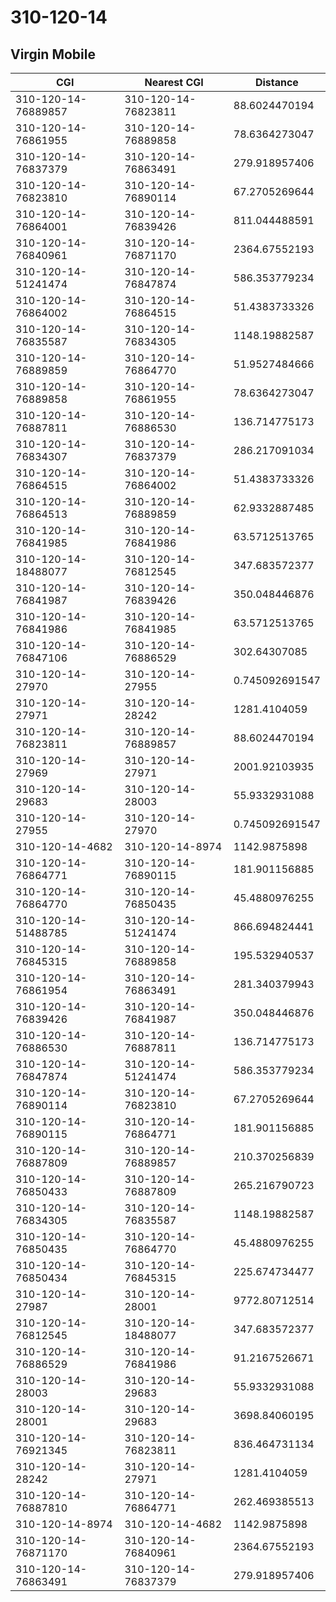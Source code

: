 # 310-120-14
## Virgin Mobile


| CGI | Nearest CGI | Distance |
|-----|-------------|----------|
| 310-120-14-76889857 | 310-120-14-76823811 | 88.6024470194 |
| 310-120-14-76861955 | 310-120-14-76889858 | 78.6364273047 |
| 310-120-14-76837379 | 310-120-14-76863491 | 279.918957406 |
| 310-120-14-76823810 | 310-120-14-76890114 | 67.2705269644 |
| 310-120-14-76864001 | 310-120-14-76839426 | 811.044488591 |
| 310-120-14-76840961 | 310-120-14-76871170 | 2364.67552193 |
| 310-120-14-51241474 | 310-120-14-76847874 | 586.353779234 |
| 310-120-14-76864002 | 310-120-14-76864515 | 51.4383733326 |
| 310-120-14-76835587 | 310-120-14-76834305 | 1148.19882587 |
| 310-120-14-76889859 | 310-120-14-76864770 | 51.9527484666 |
| 310-120-14-76889858 | 310-120-14-76861955 | 78.6364273047 |
| 310-120-14-76887811 | 310-120-14-76886530 | 136.714775173 |
| 310-120-14-76834307 | 310-120-14-76837379 | 286.217091034 |
| 310-120-14-76864515 | 310-120-14-76864002 | 51.4383733326 |
| 310-120-14-76864513 | 310-120-14-76889859 | 62.9332887485 |
| 310-120-14-76841985 | 310-120-14-76841986 | 63.5712513765 |
| 310-120-14-18488077 | 310-120-14-76812545 | 347.683572377 |
| 310-120-14-76841987 | 310-120-14-76839426 | 350.048446876 |
| 310-120-14-76841986 | 310-120-14-76841985 | 63.5712513765 |
| 310-120-14-76847106 | 310-120-14-76886529 | 302.64307085 |
| 310-120-14-27970 | 310-120-14-27955 | 0.745092691547 |
| 310-120-14-27971 | 310-120-14-28242 | 1281.4104059 |
| 310-120-14-76823811 | 310-120-14-76889857 | 88.6024470194 |
| 310-120-14-27969 | 310-120-14-27971 | 2001.92103935 |
| 310-120-14-29683 | 310-120-14-28003 | 55.9332931088 |
| 310-120-14-27955 | 310-120-14-27970 | 0.745092691547 |
| 310-120-14-4682 | 310-120-14-8974 | 1142.9875898 |
| 310-120-14-76864771 | 310-120-14-76890115 | 181.901156885 |
| 310-120-14-76864770 | 310-120-14-76850435 | 45.4880976255 |
| 310-120-14-51488785 | 310-120-14-51241474 | 866.694824441 |
| 310-120-14-76845315 | 310-120-14-76889858 | 195.532940537 |
| 310-120-14-76861954 | 310-120-14-76863491 | 281.340379943 |
| 310-120-14-76839426 | 310-120-14-76841987 | 350.048446876 |
| 310-120-14-76886530 | 310-120-14-76887811 | 136.714775173 |
| 310-120-14-76847874 | 310-120-14-51241474 | 586.353779234 |
| 310-120-14-76890114 | 310-120-14-76823810 | 67.2705269644 |
| 310-120-14-76890115 | 310-120-14-76864771 | 181.901156885 |
| 310-120-14-76887809 | 310-120-14-76889857 | 210.370256839 |
| 310-120-14-76850433 | 310-120-14-76887809 | 265.216790723 |
| 310-120-14-76834305 | 310-120-14-76835587 | 1148.19882587 |
| 310-120-14-76850435 | 310-120-14-76864770 | 45.4880976255 |
| 310-120-14-76850434 | 310-120-14-76845315 | 225.674734477 |
| 310-120-14-27987 | 310-120-14-28001 | 9772.80712514 |
| 310-120-14-76812545 | 310-120-14-18488077 | 347.683572377 |
| 310-120-14-76886529 | 310-120-14-76841986 | 91.2167526671 |
| 310-120-14-28003 | 310-120-14-29683 | 55.9332931088 |
| 310-120-14-28001 | 310-120-14-29683 | 3698.84060195 |
| 310-120-14-76921345 | 310-120-14-76823811 | 836.464731134 |
| 310-120-14-28242 | 310-120-14-27971 | 1281.4104059 |
| 310-120-14-76887810 | 310-120-14-76864771 | 262.469385513 |
| 310-120-14-8974 | 310-120-14-4682 | 1142.9875898 |
| 310-120-14-76871170 | 310-120-14-76840961 | 2364.67552193 |
| 310-120-14-76863491 | 310-120-14-76837379 | 279.918957406 |
